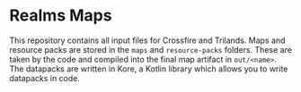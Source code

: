 # Realms Maps

This repository contains all input files for Crossfire and Trilands.
Maps and resource packs are stored in the `maps` and `resource-packs` folders. These are taken by the code and compiled into the final map artifact in `out/<name>`.
The datapacks are written in Kore, a Kotlin library which allows you to write datapacks in code.
